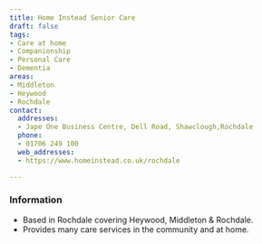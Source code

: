 ```yaml
---
title: Home Instead Senior Care
draft: false
tags:
- Care at home
- Companionship
- Personal Care
- Dementia
areas:
- Middleton
- Heywood
- Rochdale
contact:
  addresses:
  - Jape One Business Centre, Dell Road, Shawclough,Rochdale
  phone:
  - 01706 249 100
  web_addresses:
  - https://www.homeinstead.co.uk/rochdale

---
```


### Information
- Based in Rochdale covering Heywood, Middleton & Rochdale.
- Provides many care services in the community and at home.
